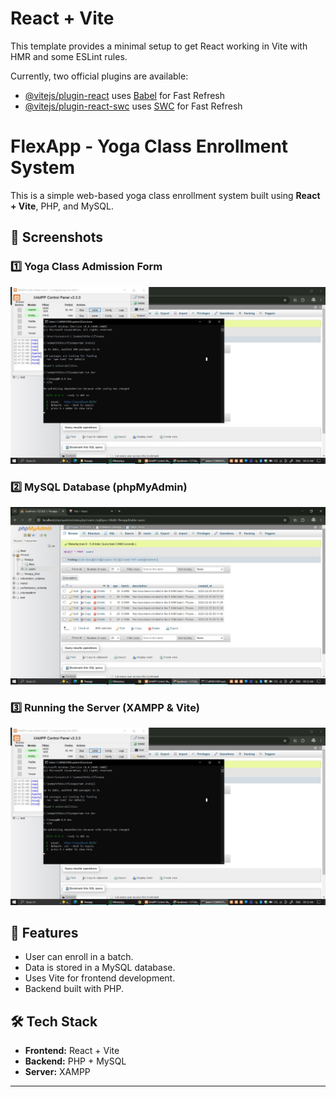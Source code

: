 # React + Vite

This template provides a minimal setup to get React working in Vite with HMR and some ESLint rules.

Currently, two official plugins are available:

- [@vitejs/plugin-react](https://github.com/vitejs/vite-plugin-react/blob/main/packages/plugin-react/README.md) uses [Babel](https://babeljs.io/) for Fast Refresh
- [@vitejs/plugin-react-swc](https://github.com/vitejs/vite-plugin-react-swc) uses [SWC](https://swc.rs/) for Fast Refresh

# FlexApp - Yoga Class Enrollment System

This is a simple web-based yoga class enrollment system built using **React + Vite**, PHP, and MySQL.

## 📸 Screenshots

### **1️⃣ Yoga Class Admission Form**
![Yoga Form](https://github.com/driizzyybreezzyy/flexapp/blob/85bf214184df43ecac28bf49ed24f267e2274f78/images/WhatsApp%20Image%202025-02-05%20at%2003.12.24_bfad5049.jpg)

### **2️⃣ MySQL Database (phpMyAdmin)**
![Database View](https://github.com/driizzyybreezzyy/flexapp/blob/0564a02cedaca18a9768f0c46f3225fd74f8ad62/images/WhatsApp%20Image%202025-02-05%20at%2003.12.14_c8a99079.jpg)

### **3️⃣ Running the Server (XAMPP & Vite)**
![XAMPP Terminal](https://github.com/driizzyybreezzyy/flexapp/blob/83da5e23f72de16fbde8c7bd509a1fe6cd79dd1d/images/WhatsApp%20Image%202025-02-05%20at%2003.12.24_bfad5049.jpg)

## 🚀 Features
- User can enroll in a batch.
- Data is stored in a MySQL database.
- Uses Vite for frontend development.
- Backend built with PHP.

## 🛠️ Tech Stack
- **Frontend:** React + Vite
- **Backend:** PHP + MySQL
- **Server:** XAMPP

---
